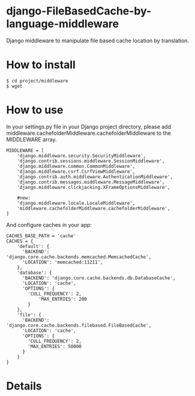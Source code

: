 # django-FileBasedCache-by-language-middleware
Django middleware to manipulate file based cache location by  translation.


# How to install


```
$ cd project/middleware
$ wget 
```

# How to use
In your settings.py file in your Django project directory, please add middleware.cachefolderMiddleware.cachefolderMiddleware to the MIDDLEWARE array.

```
MIDDLEWARE = [
    'django.middleware.security.SecurityMiddleware',
    'django.contrib.sessions.middleware.SessionMiddleware',
    'django.middleware.common.CommonMiddleware',
    'django.middleware.csrf.CsrfViewMiddleware',
    'django.contrib.auth.middleware.AuthenticationMiddleware',
    'django.contrib.messages.middleware.MessageMiddleware',
    'django.middleware.clickjacking.XFrameOptionsMiddleware',

    #new:
    'django.middleware.locale.LocaleMiddleware',
    'middleware.cachefolderMiddleware.cachefolderMiddleware',
]

```
And configure caches in your app:
```
CACHES_BASE_PATH = 'cache'
CACHES = {
    'default': {
      'BACKEND': 'django.core.cache.backends.memcached.MemcachedCache',
      'LOCATION': 'memcached:11211',
    },
    'database': {
      'BACKEND': 'django.core.cache.backends.db.DatabaseCache',
      'LOCATION': 'cache',
      'OPTIONS': {
	    'CULL_FREQUENCY': 2,
            'MAX_ENTRIES': 200
        }
    },
    'file': {
      'BACKEND': 'django.core.cache.backends.filebased.FileBasedCache',
      'LOCATION': 'cache',
      'OPTIONS': {
	    'CULL_FREQUENCY': 2,
        'MAX_ENTRIES': 50000
      }
    }
}
```

# Details
